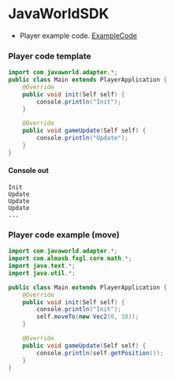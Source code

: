 # JavaWorldSDK

- Player example code. [ExampleCode](../../../../../../../PlayerExample/src/main/java/com)

### Player code template

```java
import com.javaworld.adapter.*;
public class Main extends PlayerApplication {
    @Override
    public void init(Self self) {
        console.println("Init");
    }

    @Override
    public void gameUpdate(Self self) {
        console.println("Update");
    }
}
```

#### Console out

```text
Init
Update
Update
Update
...
```

### Player code example (move)

```java
import com.javaworld.adapter.*;
import com.almasb.fxgl.core.math.*;
import java.text.*;
import java.util.*;

public class Main extends PlayerApplication {
    @Override
    public void init(Self self) {
        console.println("Init");
        self.moveTo(new Vec2(0, 10));
    }

    @Override
    public void gameUpdate(Self self) {
        console.println(self.getPosition());
    }
}
```
